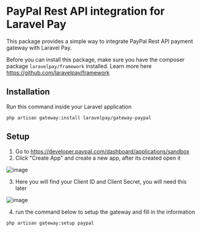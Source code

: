 # PayPal Rest API integration for Laravel Pay

This package provides a simple way to integrate PayPal Rest API payment gateway with Laravel Pay.

Before you can install this package, make sure you have the composer package `laravelpay/framework` installed. Learn more here https://github.com/laravelpay/framework

## Installation

Run this command inside your Laravel application

```
php artisan gateway:install laravelpay/gateway-paypal
```

## Setup

1. Go to https://developer.paypal.com/dashboard/applications/sandbox
2. Click "Create App" and create a new app, after its created open it

![image](https://github.com/user-attachments/assets/1294a4b7-b070-493e-99be-e17449250ba2)

3. Here you will find your Client ID and Client Secret, you will need this later

![image](https://github.com/user-attachments/assets/85087f0d-b3a7-4102-b091-bc516041985d)

4. run the command below to setup the gateway and fill in the information

```
php artisan gateway:setup paypal
```

